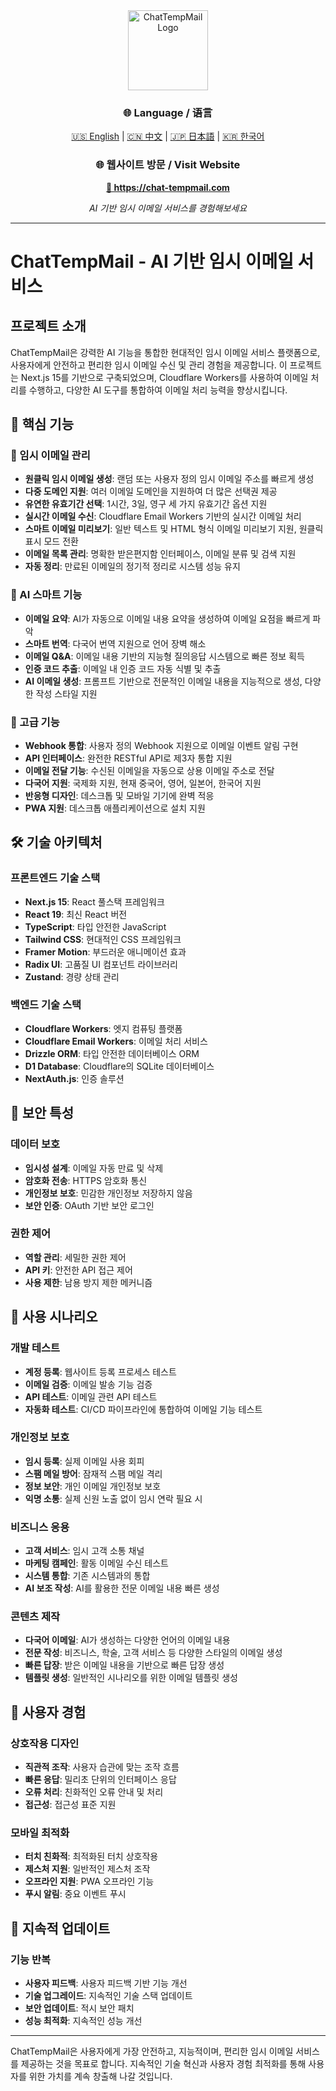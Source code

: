 <div align="center">
  <img src="https://chat-tempmail.com/icons/icon-512x512.png" alt="ChatTempMail Logo" width="128" height="128">
</div>

<div align="center">
  <h3>🌐 Language / 语言</h3>
  <p>
    <a href="README.md">🇺🇸 English</a> |
    <a href="README_CN.md">🇨🇳 中文</a> |
    <a href="README_JP.md">🇯🇵 日本語</a> |
    <a href="README_KR.md">🇰🇷 한국어</a>
  </p>
</div>

<div align="center">
  <h3>🌐 웹사이트 방문 / Visit Website</h3>
  <p>
    <a href="https://chat-tempmail.com" target="_blank">
      <strong>🚀 https://chat-tempmail.com</strong>
    </a>
  </p>
  <p>
    <em>AI 기반 임시 이메일 서비스를 경험해보세요</em>
  </p>
</div>

---

# ChatTempMail - AI 기반 임시 이메일 서비스

## 프로젝트 소개

ChatTempMail은 강력한 AI 기능을 통합한 현대적인 임시 이메일 서비스 플랫폼으로, 사용자에게 안전하고 편리한 임시 이메일 수신 및 관리 경험을 제공합니다. 이 프로젝트는 Next.js 15를 기반으로 구축되었으며, Cloudflare Workers를 사용하여 이메일 처리를 수행하고, 다양한 AI 도구를 통합하여 이메일 처리 능력을 향상시킵니다.

## 🌟 핵심 기능

### 📧 임시 이메일 관리
- **원클릭 임시 이메일 생성**: 랜덤 또는 사용자 정의 임시 이메일 주소를 빠르게 생성
- **다중 도메인 지원**: 여러 이메일 도메인을 지원하여 더 많은 선택권 제공
- **유연한 유효기간 선택**: 1시간, 3일, 영구 세 가지 유효기간 옵션 지원
- **실시간 이메일 수신**: Cloudflare Email Workers 기반의 실시간 이메일 처리
- **스마트 이메일 미리보기**: 일반 텍스트 및 HTML 형식 이메일 미리보기 지원, 원클릭 표시 모드 전환
- **이메일 목록 관리**: 명확한 받은편지함 인터페이스, 이메일 분류 및 검색 지원
- **자동 정리**: 만료된 이메일의 정기적 정리로 시스템 성능 유지

### 🤖 AI 스마트 기능
- **이메일 요약**: AI가 자동으로 이메일 내용 요약을 생성하여 이메일 요점을 빠르게 파악
- **스마트 번역**: 다국어 번역 지원으로 언어 장벽 해소
- **이메일 Q&A**: 이메일 내용 기반의 지능형 질의응답 시스템으로 빠른 정보 획득
- **인증 코드 추출**: 이메일 내 인증 코드 자동 식별 및 추출
- **AI 이메일 생성**: 프롬프트 기반으로 전문적인 이메일 내용을 지능적으로 생성, 다양한 작성 스타일 지원

### 🔧 고급 기능
- **Webhook 통합**: 사용자 정의 Webhook 지원으로 이메일 이벤트 알림 구현
- **API 인터페이스**: 완전한 RESTful API로 제3자 통합 지원
- **이메일 전달 기능**: 수신된 이메일을 자동으로 상용 이메일 주소로 전달
- **다국어 지원**: 국제화 지원, 현재 중국어, 영어, 일본어, 한국어 지원
- **반응형 디자인**: 데스크톱 및 모바일 기기에 완벽 적응
- **PWA 지원**: 데스크톱 애플리케이션으로 설치 지원

## 🛠️ 기술 아키텍처

### 프론트엔드 기술 스택
- **Next.js 15**: React 풀스택 프레임워크
- **React 19**: 최신 React 버전
- **TypeScript**: 타입 안전한 JavaScript
- **Tailwind CSS**: 현대적인 CSS 프레임워크
- **Framer Motion**: 부드러운 애니메이션 효과
- **Radix UI**: 고품질 UI 컴포넌트 라이브러리
- **Zustand**: 경량 상태 관리

### 백엔드 기술 스택
- **Cloudflare Workers**: 엣지 컴퓨팅 플랫폼
- **Cloudflare Email Workers**: 이메일 처리 서비스
- **Drizzle ORM**: 타입 안전한 데이터베이스 ORM
- **D1 Database**: Cloudflare의 SQLite 데이터베이스
- **NextAuth.js**: 인증 솔루션

## 🔐 보안 특성

### 데이터 보호
- **임시성 설계**: 이메일 자동 만료 및 삭제
- **암호화 전송**: HTTPS 암호화 통신
- **개인정보 보호**: 민감한 개인정보 저장하지 않음
- **보안 인증**: OAuth 기반 보안 로그인

### 권한 제어
- **역할 관리**: 세밀한 권한 제어
- **API 키**: 안전한 API 접근 제어
- **사용 제한**: 남용 방지 제한 메커니즘

## 🎯 사용 시나리오

### 개발 테스트
- **계정 등록**: 웹사이트 등록 프로세스 테스트
- **이메일 검증**: 이메일 발송 기능 검증
- **API 테스트**: 이메일 관련 API 테스트
- **자동화 테스트**: CI/CD 파이프라인에 통합하여 이메일 기능 테스트

### 개인정보 보호
- **임시 등록**: 실제 이메일 사용 회피
- **스팸 메일 방어**: 잠재적 스팸 메일 격리
- **정보 보안**: 개인 이메일 개인정보 보호
- **익명 소통**: 실제 신원 노출 없이 임시 연락 필요 시

### 비즈니스 응용
- **고객 서비스**: 임시 고객 소통 채널
- **마케팅 캠페인**: 활동 이메일 수신 테스트
- **시스템 통합**: 기존 시스템과의 통합
- **AI 보조 작성**: AI를 활용한 전문 이메일 내용 빠른 생성

### 콘텐츠 제작
- **다국어 이메일**: AI가 생성하는 다양한 언어의 이메일 내용
- **전문 작성**: 비즈니스, 학술, 고객 서비스 등 다양한 스타일의 이메일 생성
- **빠른 답장**: 받은 이메일 내용을 기반으로 빠른 답장 생성
- **템플릿 생성**: 일반적인 시나리오를 위한 이메일 템플릿 생성

## 🎨 사용자 경험

### 상호작용 디자인
- **직관적 조작**: 사용자 습관에 맞는 조작 흐름
- **빠른 응답**: 밀리초 단위의 인터페이스 응답
- **오류 처리**: 친화적인 오류 안내 및 처리
- **접근성**: 접근성 표준 지원

### 모바일 최적화
- **터치 친화적**: 최적화된 터치 상호작용
- **제스처 지원**: 일반적인 제스처 조작
- **오프라인 지원**: PWA 오프라인 기능
- **푸시 알림**: 중요 이벤트 푸시

## 🔄 지속적 업데이트

### 기능 반복
- **사용자 피드백**: 사용자 피드백 기반 기능 개선
- **기술 업그레이드**: 지속적인 기술 스택 업데이트
- **보안 업데이트**: 적시 보안 패치
- **성능 최적화**: 지속적인 성능 개선

---

ChatTempMail은 사용자에게 가장 안전하고, 지능적이며, 편리한 임시 이메일 서비스를 제공하는 것을 목표로 합니다. 지속적인 기술 혁신과 사용자 경험 최적화를 통해 사용자를 위한 가치를 계속 창출해 나갈 것입니다. 